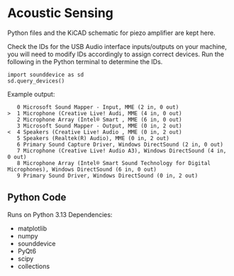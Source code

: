 # Acoustic Sensing
Python files and the KiCAD schematic for piezo amplifier are kept here.

Check the IDs for the USB Audio interface inputs/outputs on your machine, you will need to modify IDs accordingly to assign correct devices.
Run the following in the Python terminal to determine the IDs.
```
import sounddevice as sd
sd.query_devices()
```
Example output:
```
   0 Microsoft Sound Mapper - Input, MME (2 in, 0 out)
>  1 Microphone (Creative Live! Audi, MME (4 in, 0 out)
   2 Microphone Array (Intel® Smart , MME (6 in, 0 out)
   3 Microsoft Sound Mapper - Output, MME (0 in, 2 out)
<  4 Speakers (Creative Live! Audio , MME (0 in, 2 out)
   5 Speakers (Realtek(R) Audio), MME (0 in, 2 out)
   6 Primary Sound Capture Driver, Windows DirectSound (2 in, 0 out)
   7 Microphone (Creative Live! Audio A3), Windows DirectSound (4 in, 0 out)
   8 Microphone Array (Intel® Smart Sound Technology for Digital Microphones), Windows DirectSound (6 in, 0 out)
   9 Primary Sound Driver, Windows DirectSound (0 in, 2 out)
```
## Python Code
Runs on Python 3.13
Dependencies:
- matplotlib
- numpy
- sounddevice
- PyQt6
- scipy
- collections
